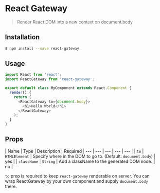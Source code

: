 # React Gateway

> Render React DOM into a new context on document.body

## Installation

```sh
$ npm install --save react-gateway
```

## Usage

```js
import React from 'react';
import ReactGateway from 'react-gateway';

export default class MyComponent extends React.Component {
  render() {
    return (
      <ReactGateway to={document.body}>
        <h1>Hello World</h1>
      </ReactGateway>
    );
  }
}
```

## Props

| Name | Type | Description | Required
| --- | --- | --- | --- | --- |
| `to` | `HTMLElement` | Specify where in the DOM to go to. (Default: `document.body`) | yes |
| `className` | `String` | Add a className to the generated DOM node. | no |

`to` prop is required to keep `react-gateway` renderable on server. You can wrap ReactGateway by your own component 
and supply `document.body` there.
